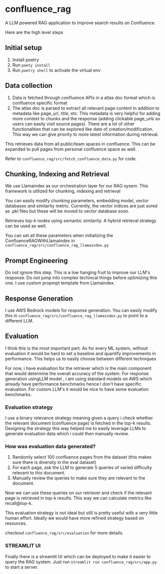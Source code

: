 # confluence_rag
A LLM powered RAG application to improve search results on Confluence.

Here are the high level steps 

## Initial setup
1. Install poetry 
2. Run `poety install`
3. Run `poetry shell` to activate the virtual env

## Data collection

1. Data is fetched through confluence APIs in a atlas doc format which is confluence specific format
2. The atlas doc is parsed to extract all relevant page content in addition to metadata like page_url, title, etc. This metadata is very helpful for adding more context to chunks and the response (adding clickable page_urls so users can easily visit source pages). There are a lot of other functionalities that can be explored like date of creation/modification. This way we can give priority to more latest information during retrieval. 

This retrieves data from all public/team spaces in confluence. This can be expanded to pull pages from personal confluence space as well. 

Refer to `confluence_rag/src/fetch_confluence_data.py` for code. 

## Chunking, Indexing and Retrieval
We use Llamaindex as our orchestration layer for our RAG sysem. This framework is utilized for chunking, indexing and retrieval

You can easily modify chunking parameters, embedding model, vector databases and similarity metric. Currently, the vector indices are just sored as .pkl files but these will be moved to vector database soon. 

Retrieves top-k nodes using semantic similarity. A hybrid retrieval strategy can be used as well.

 You can set all these parameters when initializing the ConfluenceRAGWithLlamaIndex in `confluence_rag/src/confluence_rag_llamaindex.py` 

## Prompt Engineering

Do not ignore this step. This is a low hanging fruit to improve our LLM's response. Do not jump into complex techincal things before optimizing this one. 
I use custom propmpt template from Llamaindex. 

## Response Generation
I use AWS Bedrock models for response generation. You can easily modify this in `confluence_rag/src/confluence_rag_llamaindex.py` to point to a different LLM. 

## Evaluation 
I think this is the most important part. As for every ML system, without evaluation it would be hard to set a baseline and quantify improvements in performance. This helps us to easily choose between different techniques

For now, i have evaluation for the retriever which is the main component that would determine the overall accuracy of the system. For response generation usingLLM model , i am using standard models on AWS which already have performance benchmarks hence I don't have specific evaluation. For custom LLM's it would be nice to have some evaluation benchmarks.

### Evaluation strategy
I use a binary relevance strategy meaning given a query i check whether the relevant document (confluence page) is fetched in the top-k results.
Designing the strategy this way helped me to easily leverage LLMs to generate evaluation data which i could then manually review. 

### How was evaluation data generated? 

1. Randomly select 100 confluence pages from the dataset (this makes sure there is diversity in the eval dataset)
2. For each page, ask the LLM to generate 5 queries of varied difficulty relevant to this document. 
3. Manually review the queries to make sure they are relevant to the document. 

Now we can use these queries on our retriever and check if the relevant page is retrieved in top-k results. This way we can calculate metrics like recall@top-k. 

This evaluation strategy is not ideal but still is pretty useful with a very little human effort. Ideally we would have more refined strategy based on resources. 

checkout `confluence_rag/src/evaluation` for more details.


### STREAMLIT UI
Finally there is a streamlit UI which can be deployed to make it easier to query the RAG system. 
Just run `streamlit run confluence_rag/src/app.py` to start a server. 





